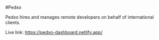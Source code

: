 #Pedxo

Pedxo hires and manages remote developers on behalf of international clients.

Live link: https://pedxo-dashboard.netlify.app/

